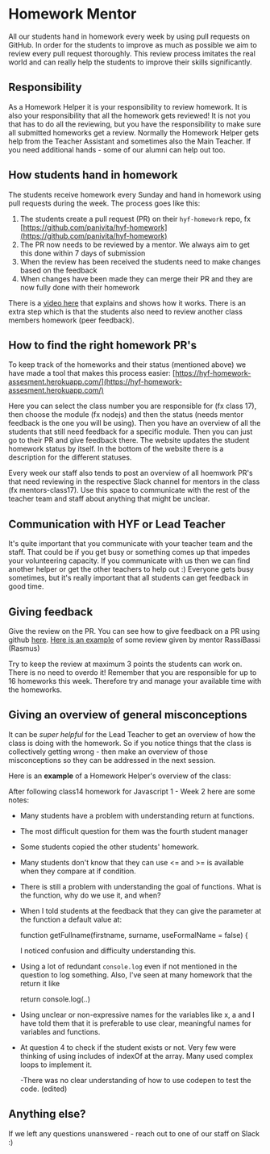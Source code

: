 # Homework Mentor

All our students hand in homework every week by using pull requests on GitHub. In order for the students to improve as much as possible we aim to review every pull request thoroughly. This review process imitates the real world and can really help the students to improve their skills significantly.

## Responsibility

As a Homework Helper it is your responsibility to review homework. It is also your responsibility that all the homework gets reviewed! It is not you that has to do all the reviewing, but you have the responsibility to make sure all submitted homeworks get a review. Normally the Homework Helper gets help from the Teacher Assistant and sometimes also the Main Teacher. If you need additional hands - some of our alumni can help out too.

## How students hand in homework

The students receive homework every Sunday and hand in homework using pull requests during the week. The process goes like this:

1. The students create a pull request \(PR\) on their `hyf-homework` repo, fx [https://github.com/panivita/hyf-homework](https://github.com/panivita/hyf-homework)
2. The PR now needs to be reviewed by a mentor. We always aim to get this done within 7 days of submission
3. When the review has been received the students need to make changes based on the feedback
4. When changes have been made they can merge their PR and they are now fully done with their homework

There is a [video here](https://www.youtube.com/watch?v=XYlgh9hSWtw) that explains and shows how it works. There is an extra step which is that the students also need to review another class members homework \(peer feedback\).

## How to find the right homework PR's

To keep track of the homeworks and their status \(mentioned above\) we have made a tool that makes this process easier: [https://hyf-homework-assesment.herokuapp.com/](https://hyf-homework-assesment.herokuapp.com/)

Here you can select the class number you are responsible for \(fx class 17\), then choose the module \(fx nodejs\) and then the status \(needs mentor feedback is the one you will be using\). Then you have an overview of all the students that still need feedback for a specific module. Then you can just go to their PR and give feedback there. The website updates the student homework status by itself. In the bottom of the website there is a description for the different statuses.

Every week our staff also tends to post an overview of all hoemwork PR's that need reviewing in the respective Slack channel for mentors in the class \(fx mentors-class17\). Use this space to communicate with the rest of the teacher team and staff about anything that might be unclear.

## Communication with HYF or Lead Teacher

It's quite important that you communicate with your teacher team and the staff. That could be if you get busy or something comes up that impedes your volunteering capacity. If you communicate with us then we can find another helper or get the other teachers to help out :\) Everyone gets busy sometimes, but it's really important that all students can get feedback in good time.

## Giving feedback

Give the review on the PR. You can see how to give feedback on a PR using github [here](https://docs.github.com/en/free-pro-team@latest/github/collaborating-with-issues-and-pull-requests/commenting-on-a-pull-request). [Here is an example](https://github.com/sofiiadidovych/hyf-homework/pull/9) of some review given by mentor RassiBassi \(Rasmus\)

Try to keep the review at maximum 3 points the students can work on. There is no need to overdo it! Remember that you are responsible for up to 16 homeworks this week. Therefore try and manage your available time with the homeworks.

## Giving an overview of general misconceptions

It can be _super helpful_ for the Lead Teacher to get an overview of how the class is doing with the homework. So if you notice things that the class is collectively getting wrong - then make an overview of those misconceptions so they can be addressed in the next session.

Here is an **example** of a Homework Helper's overview of the class:

After following class14 homework for Javascript 1 - Week 2 here are some notes:

* Many students have a problem with understanding return at functions.
* The most difficult question for them was the fourth student manager
* Some students copied the other students' homework.
* Many students don't know that they can use &lt;= and &gt;= is available when they compare at if condition.
* There is still a problem with understanding the goal of functions. What is the function, why do we use it, and when?
* When I told students at the feedback that they can give the parameter at the function a default value at:

  function getFullname\(firstname, surname, useFormalName = false\) {

  I noticed confusion and difficulty understanding this.

* Using a lot of redundant `console.log` even if not mentioned in the question to log something. Also, I've seen at many homework that the return it like

  return console.log\(..\)

* Using unclear or non-expressive names for the variables like x, a and I have told them that it is preferable to use clear, meaningful names for variables and functions.
* At question 4 to check if the student exists or not. Very few were thinking of using includes of indexOf at the array. Many used complex loops to implement it.

  -There was no clear understanding of how to use codepen to test the code. \(edited\)

## Anything else?

If we left any questions unanswered - reach out to one of our staff on Slack :\)

